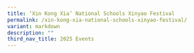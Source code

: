 ```yaml
---
title: ‘Xin Kong Xia’ National Schools Xinyao Festival
permalink: /xin-kong-xia-national-schools-xinyao-festival/
variant: markdown
description: ""
third_nav_title: 2025 Events
---
```

